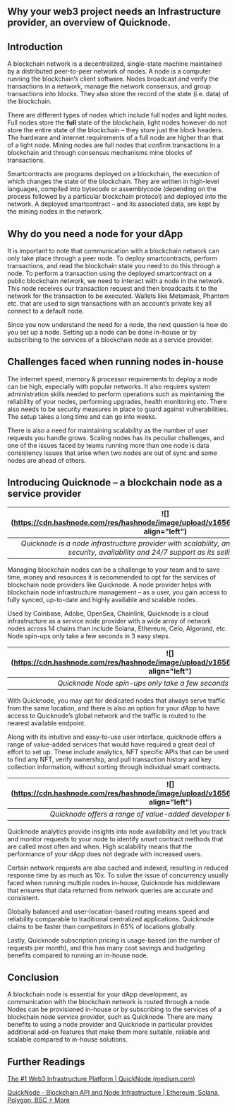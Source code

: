 ## Why your web3 project needs an Infrastructure provider, an overview of Quicknode.

## Introduction

A blockchain network is a decentralized, single-state machine maintained by a distributed peer-to-peer network of nodes. A node is a computer running the blockchain’s client software. Nodes broadcast and verify the transactions in a network, manage the network consensus, and group transactions into blocks. They also store the record of the state (i.e. data) of the blockchain.

There are different types of nodes which include full nodes and light nodes. Full nodes store the **full** state of the blockchain, light nodes however do not store the entire state of the blockchain – they store just the block headers. The hardware and internet requirements of a full node are higher than that of a light node. Mining nodes are full nodes that confirm transactions in a blockchain and through consensus mechanisms mine blocks of transactions.

Smartcontracts are programs deployed on a blockchain, the execution of which changes the state of the blockchain. They are written in high-level languages, compiled into bytecode or assemblycode (depending on the process followed by a particular blockchain protocol) and deployed into the network. A deployed smartcontract – and its associated data, are kept by the mining nodes in the network.

## Why do you need a node for your dApp

It is important to note that communication with a blockchain network can only take place through a peer node. To deploy smartcontracts, perform transactions, and read the blockchain state you need to do this through a node. To perform a transaction using the deployed smartcontract on a public blockchain network, we need to interact with a node in the network. This node receives our transaction request and then broadcasts it to the network for the transaction to be executed. Wallets like Metamask, Phantom etc. that are used to sign transactions with an account’s private key all connect to a default node.

Since you now understand the need for a node, the next question is how do you set up a node. Setting up a node can be done in-house or by subscribing to the services of a blockchain node as a service provider.

## Challenges faced when running nodes in-house

The internet speed, memory & processor requirements to deploy a node can be high, especially with popular networks. It also requires system administration skills needed to perform operations such as maintaining the reliability of your nodes, performing upgrades, health monitoring etc. There also needs to be security measures in place to guard against vulnerabilities. The setup takes a long time and can go into weeks.

There is also a need for maintaining scalability as the number of user requests you handle grows. Scaling nodes has its peculiar challenges, and one of the issues faced by teams running more than one node is data consistency issues that arise when two nodes are out of sync and some nodes are ahead of others.

## Introducing Quicknode – a blockchain node as a service provider

|![](https://cdn.hashnode.com/res/hashnode/image/upload/v1656584770468/B76ojiall.png align="left")
|:--:| 
|*Quicknode is a node infrastructure provider with scalability, analytics, responsiveness, security, availability and 24/7 support as its selling points.*|

Managing blockchain nodes can be a challenge to your team and to save time, money and resources it is recommended to opt for the services of blockchain node providers like Quicknode. A node provider helps with blockchain node infrastructure management – as a user, you gain access to fully synced, up-to-date and highly available and scalable nodes.

Used by Coinbase, Adobe, OpenSea, Chainlink, Quicknode is a cloud infrastructure as a service node provider with a wide array of network nodes across 14 chains than include Solana, Ethereum, Celo, Algorand, etc. Node spin-ups only take a few seconds in 3 easy steps.



|![](https://cdn.hashnode.com/res/hashnode/image/upload/v1656584921304/GdoEJ8avx.png align="left")
|:--:| 
| *Quicknode Node spin-ups only take a few seconds in 3 easy steps.* |

With Quicknode, you may opt for dedicated nodes that always serve traffic from the same location, and there is also an option for your dApp to have access to Quicknode’s global network and the traffic is routed to the nearest available endpoint.

Along with its intuitive and easy-to-use user interface, quicknode offers a range of value-added services that would have required a great deal of effort to set up. These include analytics, NFT specific APIs that can be used to find any NFT, verify ownership, and pull transaction history and key collection information, without sorting through individual smart contracts.

|![](https://cdn.hashnode.com/res/hashnode/image/upload/v1656584904001/85miLUh6-.png align="left")
|:--:| 
| *Quicknode offers a range of value-added developer tooling as Add-ons* |

Quicknode analytics provide insights into node availability and let you track and monitor requests to your node to identify smart contract methods that are called most often and when. High scalability means that the performance of your dApp does not degrade with increased users.

Certain network requests are also cached and indexed, resulting in reduced response time by as much as 10x. To solve the issue of concurrency usually faced when running multiple nodes in-house, Quicknode has middleware that ensures that data returned from network queries are accurate and consistent.

Globally balanced and user-location-based routing means speed and reliability comparable to traditional centralized applications. Quicknode claims to be faster than competitors in 65% of locations globally.

Lastly, Quicknode subscription pricing is usage-based (on the number of requests per month), and this has many cost savings and budgeting benefits compared to running an in-house node.

## Conclusion

A blockchain node is essential for your dApp development, as communication with the blockchain network is routed through a node. Nodes can be provisioned in-house or by subscribing to the services of a blockchain node service provider, such as Quicknode. There are many benefits to using a node provider and Quicknode in particular provides additional add-on features that make them more suitable, reliable and scalable compared to in-house solutions.


## Further Readings

[The #1 Web3 Infrastructure Platform | QuickNode (medium.com)](https://medium.com/quiknode/introducing-quiknode-api-and-the-blockchain-developer-cloud-1eaa0e527d3c)

[QuickNode - Blockchain API and Node Infrastructure | Ethereum, Solana, Polygon, BSC + More](https://www.quicknode.com/)